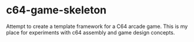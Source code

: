 # c64-game-skeleton

Attempt to create a template framework for a C64 arcade game.
This is my place for experiments with c64 assembly and game design concepts.
